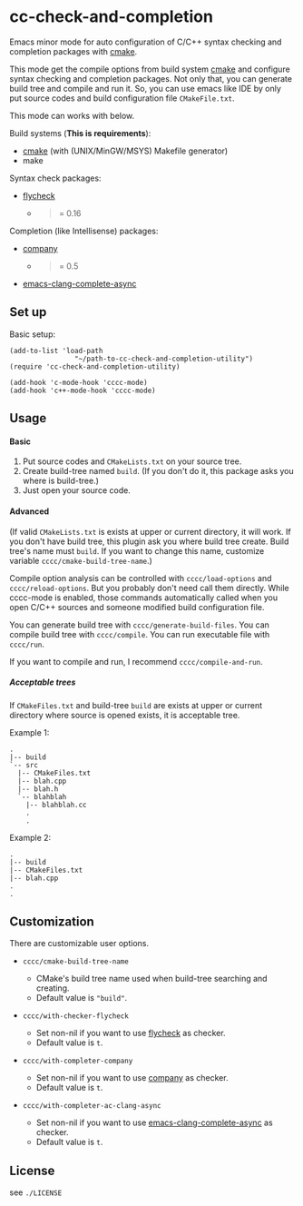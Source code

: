cc-check-and-completion
========================

Emacs minor mode for auto configuration of C/C++ syntax checking and completion packages with [cmake][].

This mode get the compile options from build system [cmake][] and
configure syntax checking and completion packages. Not only that, you can
generate build tree and compile and run it. So, you can use emacs like IDE
by only put source codes and build configuration file `CMakeFile.txt`.

This mode can works with below.

Build systems (**This is requirements**):

  - [cmake][] (with (UNIX/MinGW/MSYS) Makefile generator)
  - make

Syntax check packages:

  - [flycheck][]
    - >= 0.16

Completion (like Intellisense) packages:

  - [company][]
    - >= 0.5
  - [emacs-clang-complete-async][]

Set up
------------

Basic setup:

```
(add-to-list 'load-path
                "~/path-to-cc-check-and-completion-utility")
(require 'cc-check-and-completion-utility)

(add-hook 'c-mode-hook 'cccc-mode)
(add-hook 'c++-mode-hook 'cccc-mode)
```

Usage
-----

#### Basic

1. Put source codes and `CMakeLists.txt` on your source tree.
2. Create build-tree named `build`. (If you don't do it, this package asks you where is build-tree.)
3. Just open your source code.

#### Advanced

(If valid `CMakeLists.txt` is exists at upper or current directory, it will work.
If you don't have build tree, this plugin ask you where build tree create. Build tree's name
must `build`. If you want to change this name, customize variable `cccc/cmake-build-tree-name`.)

Compile option analysis can be controlled with `cccc/load-options` and
`cccc/reload-options`. But you probably don't need call them directly. While cccc-mode
is enabled, those commands automatically called when you open C/C++ sources and
someone modified build configuration file.

You can generate build tree with `cccc/generate-build-files`.
You can compile build tree with `cccc/compile`.
You can run executable file with `cccc/run`.

If you want to compile and run, I recommend `cccc/compile-and-run`.

##### Acceptable trees

If `CMakeFiles.txt` and build-tree `build` are exists at upper or current directory where source is opened exists,
it is acceptable tree.

Example 1:

```
.
|-- build
`-- src
  |-- CMakeFiles.txt
  |-- blah.cpp
  |-- blah.h
  `-- blahblah
    |-- blahblah.cc
    .
    .
```

Example 2:

```
.
|-- build
|-- CMakeFiles.txt
|-- blah.cpp
.
.
```


Customization
-------------

There are customizable user options.

- `cccc/cmake-build-tree-name`
  - CMake's build tree name used when build-tree searching and creating.
  - Default value is `"build"`.

- `cccc/with-checker-flycheck`
  - Set non-nil if you want to use [flycheck][] as checker.
  - Default value is `t`.

- `cccc/with-completer-company`
  - Set non-nil if you want to use [company][] as checker.
  - Default value is `t`.

- `cccc/with-completer-ac-clang-async`
  - Set non-nil if you want to use [emacs-clang-complete-async][] as checker.
  - Default value is `t`.

License
-------

see `./LICENSE`


[flycheck]: https://github.com/flycheck/flycheck
[company]: http://company-mode.github.io/
[cmake]: http://www.cmake.org/
[clang]: http://clang.llvm.org/
[emacs-clang-complete-async]: https://github.com/Golevka/emacs-clang-complete-async
